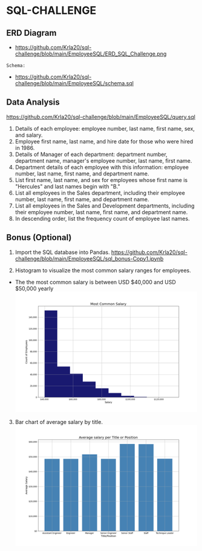 

# SQL-CHALLENGE

## ERD Diagram
   - https://github.com/Krla20/sql-challenge/blob/main/EmployeeSQL/ERD_SQL_Challenge.png

    Schema: 
   - https://github.com/Krla20/sql-challenge/blob/main/EmployeeSQL/schema.sql
    
## Data Analysis
https://github.com/Krla20/sql-challenge/blob/main/EmployeeSQL/query.sql

1. Details of each employee: employee number, last name, first name, sex, and salary.
2. Employee first name, last name, and hire date for those who were hired in 1986.
3. Details of Manager of each department: department number, department name, manager's employee number, last name, first name.
4. Department details  of each employee with this information: employee number, last name, first name, and department name.
5. List first name, last name, and sex for employees whose first name is "Hercules" and last names begin with "B."
6. List all employees in the Sales department, including their employee number, last name, first name, and department name.
7. List all employees in the Sales and Development departments, including their employee number, last name, first name, and department name.
8. In descending order, list the frequency count of employee last names.


## Bonus (Optional)

1. Import the SQL database into Pandas.
https://github.com/Krla20/sql-challenge/blob/main/EmployeeSQL/sql_bonus-Copy1.ipynb

2. Histogram to visualize the most common salary ranges for employees.
  - The the most common salary is between USD $40,000 and USD $50,000 yearly
![alt_text](https://github.com/Krla20/sql-challenge/blob/main/EmployeeSQL/Images/Most_Common_Salary.png)

3. Bar chart of average salary by title.
![alt_text](https://github.com/Krla20/sql-challenge/blob/main/EmployeeSQL/Images/Avg_Salary_Title.png?raw=true)
